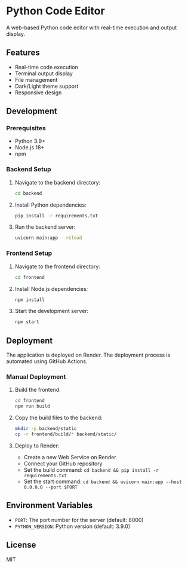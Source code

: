 # Python Code Editor

A web-based Python code editor with real-time execution and output display.

## Features

- Real-time code execution
- Terminal output display
- File management
- Dark/Light theme support
- Responsive design

## Development

### Prerequisites

- Python 3.9+
- Node.js 18+
- npm

### Backend Setup

1. Navigate to the backend directory:
   ```bash
   cd backend
   ```

2. Install Python dependencies:
   ```bash
   pip install -r requirements.txt
   ```

3. Run the backend server:
   ```bash
   uvicorn main:app --reload
   ```

### Frontend Setup

1. Navigate to the frontend directory:
   ```bash
   cd frontend
   ```

2. Install Node.js dependencies:
   ```bash
   npm install
   ```

3. Start the development server:
   ```bash
   npm start
   ```

## Deployment

The application is deployed on Render. The deployment process is automated using GitHub Actions.

### Manual Deployment

1. Build the frontend:
   ```bash
   cd frontend
   npm run build
   ```

2. Copy the build files to the backend:
   ```bash
   mkdir -p backend/static
   cp -r frontend/build/* backend/static/
   ```

3. Deploy to Render:
   - Create a new Web Service on Render
   - Connect your GitHub repository
   - Set the build command: `cd backend && pip install -r requirements.txt`
   - Set the start command: `cd backend && uvicorn main:app --host 0.0.0.0 --port $PORT`

## Environment Variables

- `PORT`: The port number for the server (default: 8000)
- `PYTHON_VERSION`: Python version (default: 3.9.0)

## License

MIT 